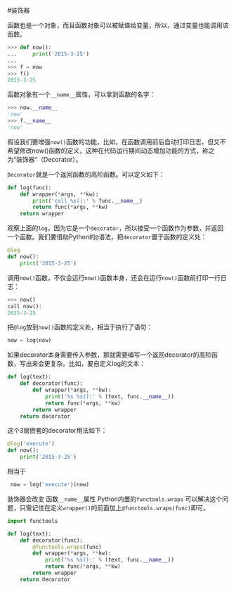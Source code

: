 #装饰器

函数也是一个对象，而且函数对象可以被赋值给变量，所以，通过变量也能调用该函数。

```py
>>> def now():
...     print('2015-3-25')
...
>>> f = now
>>> f()
2015-3-25
```

函数对象有一个`__name__`属性，可以拿到函数的名字：

```py
>>> now.__name__
'now'
>>> f.__name__
'now'
```

假设我们要增强`now()`函数的功能，比如，在函数调用前后自动打印日志，但又不希望修改now()函数的定义，这种在代码运行期间动态增加功能的方式，称之为“装饰器”（Decorator）。


`Decorator`就是一个返回函数的高阶函数。可以定义如下：

```py
def log(func):
    def wrapper(*args, **kw):
        print('call %s():' % func.__name__)
        return func(*args, **kw)
    return wrapper
```
观察上面的`log`，因为它是一个`decorator`，所以接受一个函数作为参数，并返回一个函数。我们要借助Python的`@`语法，把`decorator`置于函数的定义处：
```py
@log
def now():
    print('2015-3-25')
```
调用`now()`函数，不仅会运行`now()`函数本身，还会在运行`now()`函数前打印一行日志：
```py
>>> now()
call now():
2015-3-25
```
把`@log`放到`now()`函数的定义处，相当于执行了语句：
```py
now = log(now)
```

如果decorator本身需要传入参数，那就需要编写一个返回decorator的高阶函数，写出来会更复杂。比如，要自定义log的文本：
```py
def log(text):
    def decorator(func):
        def wrapper(*args, **kw):
            print('%s %s():' % (text, func.__name__))
            return func(*args, **kw)
        return wrapper
    return decorator
```

这个3层嵌套的decorator用法如下：
```py
@log('execute')
def now():
    print('2015-3-25')
```
相当于
```py
 now = log('execute')(now)
```

装饰器会改变 函数`__name__`属性
Python内置的`functools.wraps` 可以解决这个问题，只需记住在定义`wrapper()`的前面加上`@functools.wraps(func)`即可。
```py
import functools

def log(text):
    def decorator(func):
        @functools.wraps(func)
        def wrapper(*args, **kw):
            print('%s %s():' % (text, func.__name__))
            return func(*args, **kw)
        return wrapper
    return decorator
```